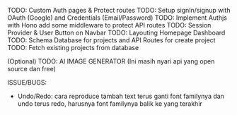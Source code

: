 TODO: Custom Auth pages & Protect routes
TODO: Setup signIn/signup with OAuth (Google) and Credentials (Email/Password)
TODO: Implement Authjs with Hono add some middleware to protect API routes
TODO: Session Provider & User Button on Navbar
TODO: Layouting Homepage Dashboard
TODO: Schema Database for projects and API Routes for create project
TODO: Fetch existing projects from database

(Optional)
TODO: AI IMAGE GENERATOR (Ini masih nyari api yang open source dan free)

ISSUE/BUGS:

- Undo/Redo: cara reproduce tambah text terus ganti font familynya dan undo terus redo, harusnya font familynya balik ke yang terakhir
